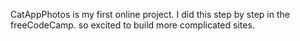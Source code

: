CatAppPhotos is my first online project.
I did this step by step in the freeCodeCamp.
so excited to build more complicated sites. 
